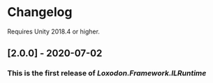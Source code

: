 # Changelog

Requires Unity 2018.4 or higher.

## [2.0.0] - 2020-07-02
### This is the first release of *Loxodon.Framework.ILRuntime*

